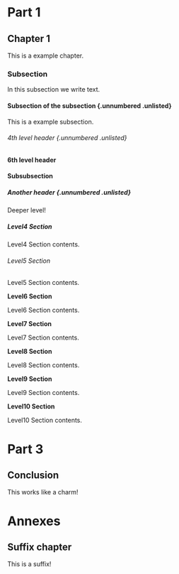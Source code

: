 

# Part 1

## Chapter 1

This is a example chapter.


### Subsection
In this subsection we write text.

#### Subsection of the subsection {.unnumbered .unlisted}

This is a example subsection.

###### 4th level header {.unnumbered .unlisted}

**6th level header**



#### Subsubsection

##### Another header {.unnumbered .unlisted}
Deeper level!


##### Level4 Section
Level4 Section contents.


###### Level5 Section
Level5 Section contents.


**Level6 Section**

Level6 Section contents.


**Level7 Section**

Level7 Section contents.


**Level8 Section**

Level8 Section contents.


**Level9 Section**

Level9 Section contents.


**Level10 Section**

Level10 Section contents.


# Part 3

## Conclusion

This works like a charm!

# Annexes

## Suffix chapter

This is a suffix!
